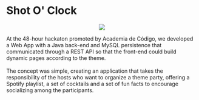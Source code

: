 # Shot O' Clock

<p align="center">
  <img src="https://dev.lisa-cc.pt/resources/shotoclock.png">
</p>


At the 48-hour hackaton promoted by Academia de Código, we developed a Web App with a Java back-end and MySQL persistence that communicated through a REST API so that the front-end could build dynamic pages according to the theme. <br><br>
The concept was simple, creating an application that takes the responsibility of the hosts who want to organize a theme party, offering a Spotify playlist, a set of cocktails and a set of fun facts to encourage socializing among the participants.
